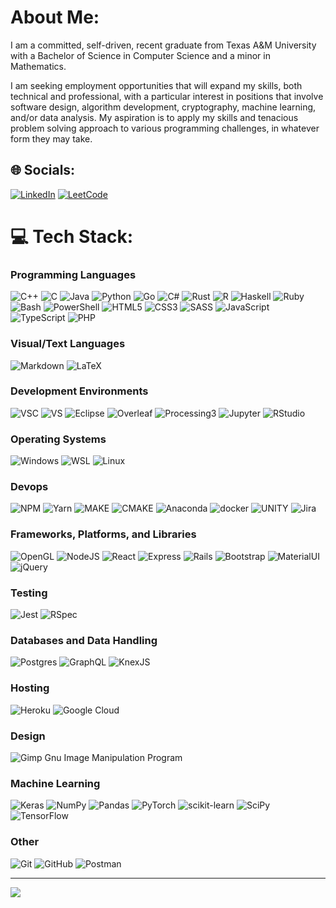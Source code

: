 # About Me:
I am a committed, self-driven, recent graduate from Texas A&M University with a Bachelor of Science in Computer Science and a minor in Mathematics.

I am seeking employment opportunities that will expand my skills, both technical and professional, with a particular interest in positions that involve software design, algorithm development, cryptography, machine learning, and/or data analysis. My aspiration is to apply my skills and tenacious problem solving approach to various programming challenges, in whatever form they may take.

## 🌐 Socials:
[![LinkedIn](https://img.shields.io/badge/LinkedIn-0077B5.svg?logo=linkedin&logoColor=white)](https://linkedin.com/in/https://www.linkedin.com/in/logan-a-carbo/) [![LeetCode](https://img.shields.io/badge/LeetCode-FFA116.svg?logo=leetcode&logoColor=white)](https://leetcode.com/u/lacarbo/)

# 💻 Tech Stack:
### Programming Languages
![C++](https://img.shields.io/badge/c++-00599C.svg?style=for-the-badge&logo=c%2B%2B&logoColor=white) ![C](https://img.shields.io/badge/c-00599C.svg?style=for-the-badge&logo=c&logoColor=white) ![Java](https://img.shields.io/badge/java-ED8B00.svg?style=for-the-badge&logo=java&logoColor=white) ![Python](https://img.shields.io/badge/python-3670A0?style=for-the-badge&logo=python&logoColor=ffdd54) ![Go](https://img.shields.io/badge/Go-00ADD8.svg?style=for-the-badge&logo=go&logoColor=white) ![C#](https://img.shields.io/badge/c%23-512BD4.svg?style=for-the-badge&logo=csharp&logoColor=white) ![Rust](https://img.shields.io/badge/rust-000000.svg?style=for-the-badge&logo=rust&logoColor=white) ![R](https://img.shields.io/badge/r-276DC3.svg?style=for-the-badge&logo=r&logoColor=white) ![Haskell](https://img.shields.io/badge/Haskell-5e5086?style=for-the-badge&logo=haskell&logoColor=white) ![Ruby](https://img.shields.io/badge/ruby-CC342D.svg?style=for-the-badge&logo=ruby&logoColor=white)  ![Bash](https://img.shields.io/badge/Bash-121011.svg?style=for-the-badge&logo=gnu-bash&logoColor=white) ![PowerShell](https://img.shields.io/badge/PowerShell-5391FE.svg?style=for-the-badge&logo=powershell&logoColor=white) ![HTML5](https://img.shields.io/badge/html5-E34F26.svg?style=for-the-badge&logo=html5&logoColor=white) ![CSS3](https://img.shields.io/badge/css3-1572B6.svg?style=for-the-badge&logo=css3&logoColor=white) ![SASS](https://img.shields.io/badge/SASS-hotpink.svg?style=for-the-badge&logo=SASS&logoColor=white) ![JavaScript](https://img.shields.io/badge/javascript-323330.svg?style=for-the-badge&logo=javascript&logoColor=F7DF1E) ![TypeScript](https://img.shields.io/badge/typescript-007ACC.svg?style=for-the-badge&logo=typescript&logoColor=white) ![PHP](https://img.shields.io/badge/php-777BB4.svg?style=for-the-badge&logo=php&logoColor=white)
### Visual/Text Languages
![Markdown](https://img.shields.io/badge/markdown-000000.svg?style=for-the-badge&logo=markdown&logoColor=white) ![LaTeX](https://img.shields.io/badge/latex-008080.svg?style=for-the-badge&logo=latex&logoColor=white) 
### Development Environments
![VSC](https://img.shields.io/badge/Visual_Studio_Code-007ACC.svg?style=for-the-badge&logo=visualstudiocode&logoColor=white) ![VS](https://img.shields.io/badge/Visual_Studio-5C2D91.svg?style=for-the-badge&logo=visualstudio&logoColor=white) ![Eclipse](https://img.shields.io/badge/Eclipse_IDE-2C2255.svg?style=for-the-badge&logo=eclipseide&logoColor=white) ![Overleaf](https://img.shields.io/badge/Overleaf-47A141.svg?style=for-the-badge&logo=overleaf&logoColor=white) ![Processing3](https://img.shields.io/badge/Processing-006699.svg?style=for-the-badge&logo=processingfoundation&logoColor=white) ![Jupyter](https://img.shields.io/badge/Jupyter-F37626.svg?style=for-the-badge&logo=jupyter&logoColor=white) ![RStudio](https://img.shields.io/badge/RStudio-75AADB.svg?style=for-the-badge&logo=rstudioide&logoColor=white) 
### Operating Systems
![Windows](https://img.shields.io/badge/Windows-0078D4.svg?style=for-the-badge&logo=windows&logoColor=white) ![WSL](https://img.shields.io/badge/WSL-E95420.svg?style=for-the-badge&logo=ubuntu&logoColor=white) ![Linux](https://img.shields.io/badge/Linux-FFFFFF.svg?style=for-the-badge&logo=linux&logoColor=black)
### Devops
![NPM](https://img.shields.io/badge/NPM-000000.svg?style=for-the-badge&logo=npm&logoColor=white) ![Yarn](https://img.shields.io/badge/yarn-2C8EBB.svg?style=for-the-badge&logo=yarn&logoColor=white) ![MAKE](https://img.shields.io/badge/Make-6D00CC.svg?style=for-the-badge&logo=make&logoColor=white) ![CMAKE](https://img.shields.io/badge/CMake-064F8C.svg?style=for-the-badge&logo=cmake&logoColor=white) ![Anaconda](https://img.shields.io/badge/Anaconda-44A833.svg?style=for-the-badge&logo=anaconda&logoColor=white) ![docker](https://img.shields.io/badge/docker-2496ED.svg?style=for-the-badge&logo=docker&logoColor=white) ![UNITY](https://img.shields.io/badge/Unity-20232a.svg?style=for-the-badge&logo=unity&logoColor=white) ![Jira](https://img.shields.io/badge/Jira-0052CC.svg?style=for-the-badge&logo=jira&logoColor=white)
### Frameworks, Platforms, and Libraries
![OpenGL](https://img.shields.io/badge/OpenGL-FFFFFF.svg?style=for-the-badge&logo=opengl) ![NodeJS](https://img.shields.io/badge/node.js-6DA55F?style=for-the-badge&logo=node.js&logoColor=white) ![React](https://img.shields.io/badge/react-20232a.svg?style=for-the-badge&logo=react&logoColor=61DAFB) ![Express](https://img.shields.io/badge/Express-000000.svg?style=for-the-badge&logo=express&logoColor=61DAFB) ![Rails](https://img.shields.io/badge/rails-CC0000.svg?style=for-the-badge&logo=ruby-on-rails&logoColor=white) ![Bootstrap](https://img.shields.io/badge/bootstrap-563D7C.svg?style=for-the-badge&logo=bootstrap&logoColor=white) ![MaterialUI](https://img.shields.io/badge/Material_UI-007FFF.svg?style=for-the-badge&logo=mui&logoColor=white) ![jQuery](https://img.shields.io/badge/jquery-0769AD.svg?style=for-the-badge&logo=jquery&logoColor=white)
### Testing
![Jest](https://img.shields.io/badge/Jest-C21325?style=for-the-badge&logo=Jest&logoColor=white) ![RSpec](https://img.shields.io/badge/RSpec-CC342D.svg?style=for-the-badge&logo=ruby&logoColor=white)
### Databases and Data Handling
![Postgres](https://img.shields.io/badge/postgres-316192.svg?style=for-the-badge&logo=postgresql&logoColor=white) ![GraphQL](https://img.shields.io/badge/GraphQL-E10098.svg?style=for-the-badge&logo=graphql&logoColor=white) ![KnexJS](https://img.shields.io/badge/Knex.JS-D26B38.svg?style=for-the-badge&logo=knexdotjs&logoColor=white)
### Hosting
![Heroku](https://img.shields.io/badge/heroku-430098.svg?style=for-the-badge&logo=heroku&logoColor=white) ![Google Cloud](https://img.shields.io/badge/Google%20Cloud-4285F4.svg?style=for-the-badge&logo=google-cloud&logoColor=white)
### Design
![Gimp Gnu Image Manipulation Program](https://img.shields.io/badge/Gimp-657D8B?style=for-the-badge&logo=gimp&logoColor=FFFFFF)
### Machine Learning
![Keras](https://img.shields.io/badge/Keras-D00000.svg?style=for-the-badge&logo=Keras&logoColor=white) ![NumPy](https://img.shields.io/badge/numpy-013243.svg?style=for-the-badge&logo=numpy&logoColor=white) ![Pandas](https://img.shields.io/badge/pandas-150458.svg?style=for-the-badge&logo=pandas&logoColor=white) ![PyTorch](https://img.shields.io/badge/PyTorch-EE4C2C.svg?style=for-the-badge&logo=PyTorch&logoColor=white) ![scikit-learn](https://img.shields.io/badge/scikit--learn-F7931E.svg?style=for-the-badge&logo=scikit-learn&logoColor=white) ![SciPy](https://img.shields.io/badge/SciPy-0C55A5.svg?style=for-the-badge&logo=scipy&logoColor=%white) ![TensorFlow](https://img.shields.io/badge/TensorFlow-FF6F00.svg?style=for-the-badge&logo=TensorFlow&logoColor=white)
### Other
![Git](https://img.shields.io/badge/Git-F05032.svg?style=for-the-badge&logo=git&logoColor=white) ![GitHub](https://img.shields.io/badge/GitHub-181717.svg?style=for-the-badge&logo=github&logoColor=white) ![Postman](https://img.shields.io/badge/Postman-FF6C37?style=for-the-badge&logo=postman&logoColor=white)

---
[![](https://visitcount.itsvg.in/api?id=lemursauce&icon=0&color=4)](https://visitcount.itsvg.in)
